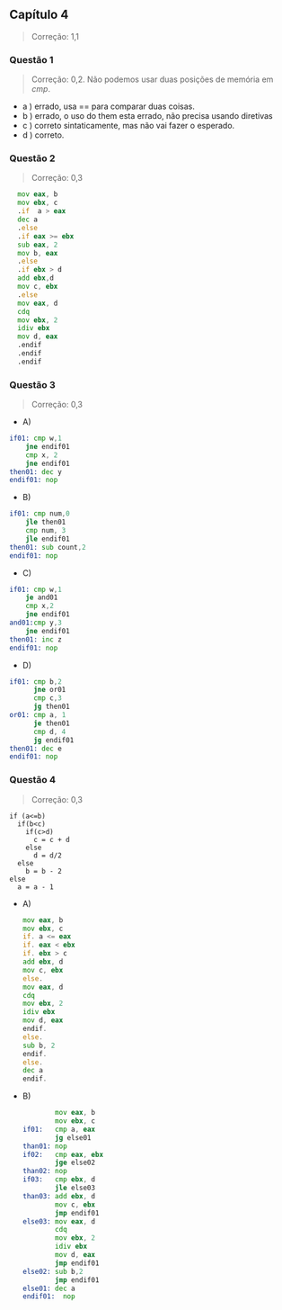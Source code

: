 ## Capítulo 4 ##
> Correção: 1,1


### Questão 1

> Correção: 0,2. Não podemos usar duas posições de memória em _cmp_.

  - a ) errado, usa == para comparar duas coisas.
  - b ) errado, o uso do them esta errado, não precisa usando diretivas 
  - c ) correto sintaticamente, mas não vai fazer o esperado.
  - d ) correto.

### Questão 2

> Correção: 0,3

  ```asm
    mov eax, b
    mov ebx, c
    .if  a > eax
    dec a
    .else
    .if eax >= ebx
    sub eax, 2
    mov b, eax
    .else 
    .if ebx > d
    add ebx,d
    mov c, ebx
    .else
    mov eax, d
    cdq
    mov ebx, 2
    idiv ebx
    mov d, eax
    .endif
    .endif
    .endif
  ```

### Questão 3

> Correção: 0,3

  - A)
  ```asm
  if01: cmp w,1
      jne endif01
      cmp x, 2
      jne endif01
  then01: dec y
  endif01: nop
  ```
  - B)
  ```asm
  if01: cmp num,0
      jle then01
      cmp num, 3
      jle endif01
  then01: sub count,2
  endif01: nop
  ```

  - C)
  ```asm
  if01: cmp w,1
      je and01
      cmp x,2
      jne endif01
  and01:cmp y,3
      jne endif01
  then01: inc z
  endif01: nop
  ```

  - D)
  ```asm
  if01: cmp b,2
        jne or01
        cmp c,3
        jg then01
  or01: cmp a, 1
        je then01
        cmp d, 4
        jg endif01
  then01: dec e
  endif01: nop
  ``` 

### Questão 4

> Correção: 0,3

```
if (a<=b)
  if(b<c)
    if(c>d)
      c = c + d
    else
      d = d/2
  else
    b = b - 2
else
  a = a - 1
```

- A)

  ```asm
  mov eax, b
  mov ebx, c
  if. a <= eax
  if. eax < ebx
  if. ebx > c
  add ebx, d
  mov c, ebx
  else.
  mov eax, d
  cdq
  mov ebx, 2
  idiv ebx
  mov d, eax
  endif.
  else.
  sub b, 2
  endif.
  else.
  dec a
  endif.
  ```
- B)
  ```asm
          mov eax, b
          mov ebx, c
  if01:   cmp a, eax
          jg else01
  than01: nop
  if02:   cmp eax, ebx
          jge else02
  than02: nop
  if03:   cmp ebx, d
          jle else03
  than03: add ebx, d
          mov c, ebx
          jmp endif01
  else03: mov eax, d
          cdq
          mov ebx, 2
          idiv ebx
          mov d, eax
          jmp endif01      
  else02: sub b,2
          jmp endif01
  else01: dec a
  endif01:  nop

